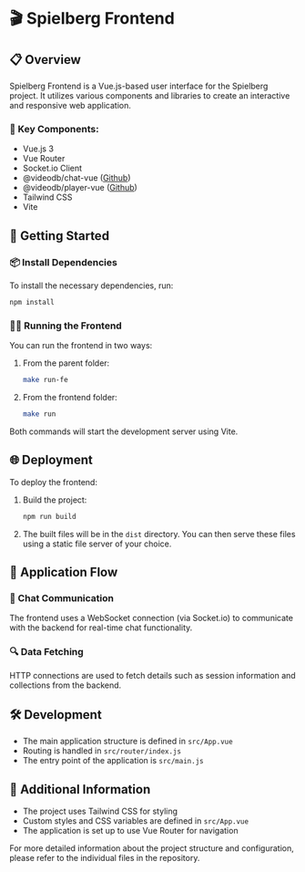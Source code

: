 # 🎬 Spielberg Frontend

## 📋 Overview

Spielberg Frontend is a Vue.js-based user interface for the Spielberg project. It utilizes various components and libraries to create an interactive and responsive web application.

### 🧩 Key Components:
- Vue.js 3
- Vue Router
- Socket.io Client
- @videodb/chat-vue ([Github](https://github.com/video-db/videodb-chat))
- @videodb/player-vue ([Github](https://github.com/video-db/videodb-player))
- Tailwind CSS
- Vite

## 🚀 Getting Started

### 📦 Install Dependencies

To install the necessary dependencies, run:

```bash
npm install
```

### 🏃‍♂️ Running the Frontend

You can run the frontend in two ways:

1. From the parent folder:
   ```bash
   make run-fe
   ```

2. From the frontend folder:
   ```bash
   make run
   ```

Both commands will start the development server using Vite.

## 🌐 Deployment

To deploy the frontend:

1. Build the project:
   ```bash
   npm run build
   ```

2. The built files will be in the `dist` directory. You can then serve these files using a static file server of your choice.

## 🔄 Application Flow

### 💬 Chat Communication
The frontend uses a WebSocket connection (via Socket.io) to communicate with the backend for real-time chat functionality.

### 🔍 Data Fetching
HTTP connections are used to fetch details such as session information and collections from the backend.

## 🛠️ Development

- The main application structure is defined in `src/App.vue`
- Routing is handled in `src/router/index.js`
- The entry point of the application is `src/main.js`

## 📄 Additional Information

- The project uses Tailwind CSS for styling
- Custom styles and CSS variables are defined in `src/App.vue`
- The application is set up to use Vue Router for navigation

For more detailed information about the project structure and configuration, please refer to the individual files in the repository.